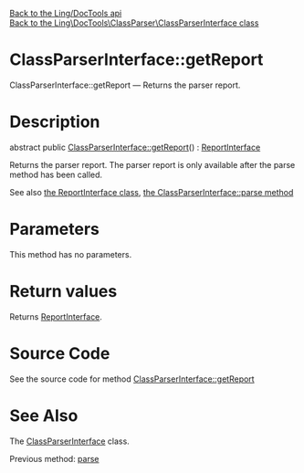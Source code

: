 [Back to the Ling/DocTools api](https://github.com/lingtalfi/DocTools/blob/master/doc/api/Ling/DocTools.md)<br>
[Back to the Ling\DocTools\ClassParser\ClassParserInterface class](https://github.com/lingtalfi/DocTools/blob/master/doc/api/Ling/DocTools/ClassParser/ClassParserInterface.md)


ClassParserInterface::getReport
================



ClassParserInterface::getReport — Returns the parser report.




Description
================


abstract public [ClassParserInterface::getReport](https://github.com/lingtalfi/DocTools/blob/master/doc/api/Ling/DocTools/ClassParser/ClassParserInterface/getReport.md)() : [ReportInterface](https://github.com/lingtalfi/DocTools/blob/master/doc/api/Ling/DocTools/Report/ReportInterface.md)




Returns the parser report.
The parser report is only available after the parse method has been called.

See also [the ReportInterface class](https://github.com/lingtalfi/DocTools/blob/master/doc/api/Ling/DocTools/Report/ReportInterface.md), [the ClassParserInterface::parse method](https://github.com/lingtalfi/DocTools/blob/master/doc/api/Ling/DocTools/ClassParser/ClassParserInterface/parse.md)


Parameters
================

This method has no parameters.


Return values
================

Returns [ReportInterface](https://github.com/lingtalfi/DocTools/blob/master/doc/api/Ling/DocTools/Report/ReportInterface.md).








Source Code
===========
See the source code for method [ClassParserInterface::getReport](/blob/master/ClassParser/ClassParserInterface.php#L53-L53)


See Also
================

The [ClassParserInterface](https://github.com/lingtalfi/DocTools/blob/master/doc/api/Ling/DocTools/ClassParser/ClassParserInterface.md) class.

Previous method: [parse](https://github.com/lingtalfi/DocTools/blob/master/doc/api/Ling/DocTools/ClassParser/ClassParserInterface/parse.md)<br>

